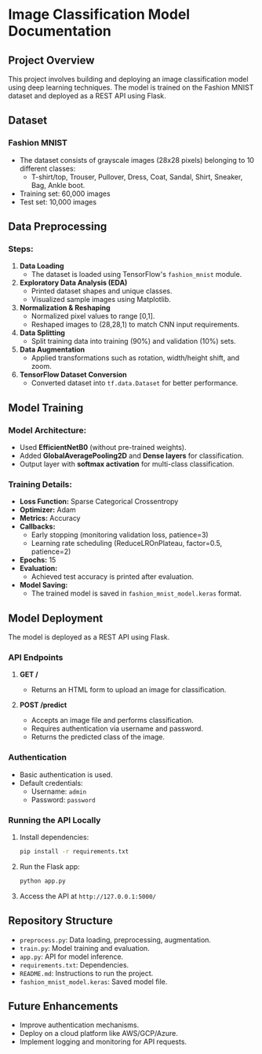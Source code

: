 # Image Classification Model Documentation

## Project Overview
This project involves building and deploying an image classification model using deep learning techniques. The model is trained on the Fashion MNIST dataset and deployed as a REST API using Flask.

## Dataset
### Fashion MNIST
- The dataset consists of grayscale images (28x28 pixels) belonging to 10 different classes:
  - T-shirt/top, Trouser, Pullover, Dress, Coat, Sandal, Shirt, Sneaker, Bag, Ankle boot.
- Training set: 60,000 images
- Test set: 10,000 images

## Data Preprocessing
### Steps:
1. **Data Loading**
   - The dataset is loaded using TensorFlow's `fashion_mnist` module.
2. **Exploratory Data Analysis (EDA)**
   - Printed dataset shapes and unique classes.
   - Visualized sample images using Matplotlib.
3. **Normalization & Reshaping**
   - Normalized pixel values to range [0,1].
   - Reshaped images to (28,28,1) to match CNN input requirements.
4. **Data Splitting**
   - Split training data into training (90%) and validation (10%) sets.
5. **Data Augmentation**
   - Applied transformations such as rotation, width/height shift, and zoom.
6. **TensorFlow Dataset Conversion**
   - Converted dataset into `tf.data.Dataset` for better performance.

## Model Training
### Model Architecture:
- Used **EfficientNetB0** (without pre-trained weights).
- Added **GlobalAveragePooling2D** and **Dense layers** for classification.
- Output layer with **softmax activation** for multi-class classification.

### Training Details:
- **Loss Function:** Sparse Categorical Crossentropy
- **Optimizer:** Adam
- **Metrics:** Accuracy
- **Callbacks:**
  - Early stopping (monitoring validation loss, patience=3)
  - Learning rate scheduling (ReduceLROnPlateau, factor=0.5, patience=2)
- **Epochs:** 15
- **Evaluation:**
  - Achieved test accuracy is printed after evaluation.
- **Model Saving:**
  - The trained model is saved in `fashion_mnist_model.keras` format.

## Model Deployment
The model is deployed as a REST API using Flask.
### API Endpoints
1. **GET /**
   - Returns an HTML form to upload an image for classification.
   
2. **POST /predict**
   - Accepts an image file and performs classification.
   - Requires authentication via username and password.
   - Returns the predicted class of the image.
   
### Authentication
- Basic authentication is used.
- Default credentials:
  - Username: `admin`
  - Password: `password`

### Running the API Locally
1. Install dependencies:
   ```bash
   pip install -r requirements.txt
   ```
2. Run the Flask app:
   ```bash
   python app.py
   ```
3. Access the API at `http://127.0.0.1:5000/`

## Repository Structure
- `preprocess.py`: Data loading, preprocessing, augmentation.
- `train.py`: Model training and evaluation.
- `app.py`: API for model inference.
- `requirements.txt`: Dependencies.
- `README.md`: Instructions to run the project.
- `fashion_mnist_model.keras`: Saved model file.

## Future Enhancements
- Improve authentication mechanisms.
- Deploy on a cloud platform like AWS/GCP/Azure.
- Implement logging and monitoring for API requests.

